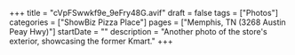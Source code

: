 +++
title = "cVpFSwwkf9e_9eFry48G.avif"
draft = false
tags = ["Photos"]
categories = ["ShowBiz Pizza Place"]
pages = ["Memphis, TN (3268 Austin Peay Hwy)"]
startDate = ""
description = "Another photo of the store's exterior, showcasing the former Kmart."
+++
